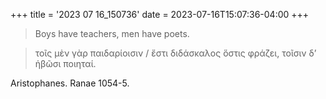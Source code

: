 +++
title = '2023 07 16_150736'
date = 2023-07-16T15:07:36-04:00
+++
> Boys have teachers, men have poets.

> τοῖς μὲν γὰρ παιδαρίοισιν / ἔστι διδάσκαλος ὅστις φράζει, τοῖσιν δ’ ἡβῶσι ποιηταί. 

Aristophanes. Ranae 1054-5.